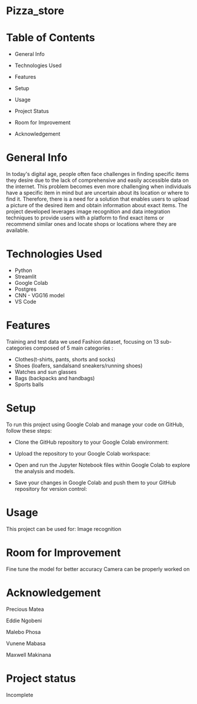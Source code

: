 # Pizza_store

# Table of Contents

* General Info

* Technologies Used

* Features

* Setup

* Usage

* Project Status

* Room for Improvement

* Acknowledgement

# General Info

In today's digital age, people often face challenges in finding specific items they desire due to the lack of comprehensive and easily accessible data on the internet. This problem becomes even more challenging when individuals have a specific item in mind but are uncertain about its location or where to find it. Therefore, there is a need for a solution that enables users to upload a picture of the desired item and obtain information about exact items.
The project developed leverages image recognition and data integration techniques to provide users with a platform to find exact items or recommend similar ones and locate shops or locations where they are available.

# Technologies Used

* Python
* Streamlit
* Google Colab
* Postgres
* CNN - VGG16 model
* VS Code


# Features
Training and test data we used Fashion dataset, focusing on 13 sub-categories composed of 5 main categories : 
- Clothes(t-shirts, pants, shorts and socks)
- Shoes (loafers, sandalsand sneakers/running shoes)
- Watches and sun glasses
- Bags (backpacks and handbags)
- Sports balls



# Setup

To run this project using Google Colab and manage your code on GitHub, follow these steps:

* Clone the GitHub repository to your Google Colab environment:

* Upload the repository to your Google Colab workspace:

* Open and run the Jupyter Notebook files within Google Colab to explore the analysis and models.

* Save your changes in Google Colab and push them to your GitHub repository for version control:

# Usage

This project can be used for:
Image recognition

# Room for Improvement
Fine tune the model for better accuracy
Camera can be properly worked on

# Acknowledgement

Precious Matea

Eddie Ngobeni

Malebo Phosa

Vunene Mabasa

Maxwell Makinana

# Project status
Incomplete



